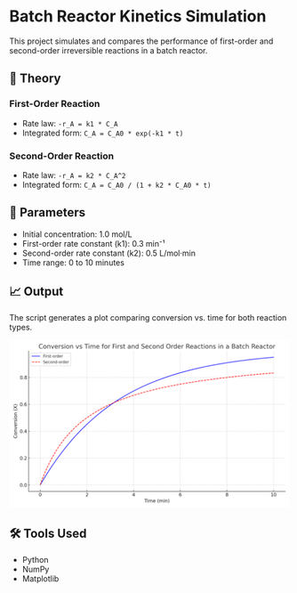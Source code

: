 # Batch Reactor Kinetics Simulation

This project simulates and compares the performance of first-order and second-order irreversible reactions in a batch reactor.

## 📌 Theory

### First-Order Reaction
- Rate law: `-r_A = k1 * C_A`
- Integrated form: `C_A = C_A0 * exp(-k1 * t)`

### Second-Order Reaction
- Rate law: `-r_A = k2 * C_A^2`
- Integrated form: `C_A = C_A0 / (1 + k2 * C_A0 * t)`

## 🔧 Parameters
- Initial concentration: 1.0 mol/L
- First-order rate constant (k1): 0.3 min⁻¹
- Second-order rate constant (k2): 0.5 L/mol·min
- Time range: 0 to 10 minutes

## 📈 Output
The script generates a plot comparing conversion vs. time for both reaction types.

![Conversion Plot](output_plot.png)

## 🛠️ Tools Used
- Python
- NumPy
- Matplotlib
